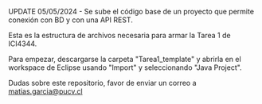UPDATE 05/05/2024 - Se sube el código base de un proyecto que permite conexión con BD y con una API REST.

Esta es la estructura de archivos necesaria para armar la Tarea 1 de ICI4344.

Para empezar, descargarse la carpeta "Tarea1_template" y abrirla en el workspace de Eclipse usando "Import" y seleccionando "Java Project".
 
Dudas sobre este repositorio, favor de enviar un correo a matias.garcia@pucv.cl
